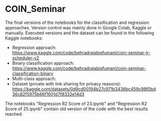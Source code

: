 # COIN_Seminar

The final versions of the notebooks for the classification and regression approaches. Version control was mainly done in Google Colab, Kaggle or manually. 
Executed versions and the dataset can be found in the following Kaggle notebooks:

- Regression approach: https://www.kaggle.com/code/behradrajabiefumani/coin-seminar-lr-scheduler-v2
- Binary classification approach: https://www.kaggle.com/code/behradrajabiefumani/coin-seminar-classification-binary
- Multi-class approach:
- Dataset (private with link sharing for privacy reasons): https://kaggle.com/datasets/0d9cd00194b27c971b3436bc459c98f0bd36c82f5975b66f1601d7f8332e14d3

The notebooks "Regression R2 Score of 23.ipynb" and "Regression R2 Score of 25.ipynb" contain old version of the code with the best results reached.
